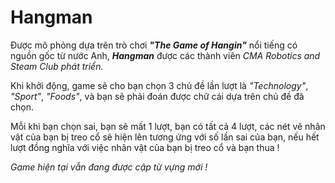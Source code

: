 <h1>Hangman</h1>
<p>Được mô phỏng dựa trên trò chơi <b><i>"The Game of Hangin"</i></b> nổi tiếng có nguồn gốc từ nước Anh, <i><b>Hangman</b></i> được các thành viên <i>CMA Robotics and Steam Club phát triển.</i></p>
<p>Khi khởi động, game sẽ cho bạn chọn 3 chủ đề lần lượt là <i>"Technology"</i>, <i>"Sport"</i>, <i>"Foods"</i>, và bạn sẽ phải đoán được chữ cái dựa trên chủ đề đã chọn.</p>
<p>Mỗi khi bạn chọn sai, bạn sẽ mất 1 lượt, bạn có tất cả 4 lượt, các nét vẽ nhân vật của bạn bị treo cổ sẽ hiện lên tương ứng với số lần sai của bạn, nếu hết lượt đồng nghĩa với việc nhân vật của bạn bị treo cổ và bạn thua !</p>
<p><i>Game hiện tại vẫn đang được cập từ vựng mới !</i></p>
